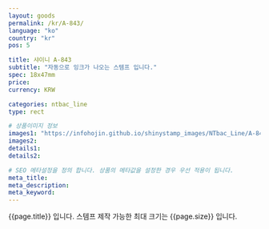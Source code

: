 ```yaml
---
layout: goods
permalink: /kr/A-843/
language: "ko"
country: "kr"
pos: 5

title: 샤이니 A-843
subtitle: "자동으로 잉크가 나오는 스템프 입니다."
spec: 18x47mm
price: 
currency: KRW

categories: ntbac_line
type: rect

# 상품이미지 정보
images1: "https://infohojin.github.io/shinystamp_images/NTbac_Line/A-843/A-843_1.jpg"
images2:
details1:
details2:    

# SEO 메타설정을 정의 합니다. 상품의 메타값을 설정한 경우 우선 적용이 됩니다.
meta_title: 
meta_description:
meta_keyword:
---
```


{{page.title}} 입니다. 스템프 제작 가능한 최대 크기는 {{page.size}} 입니다.